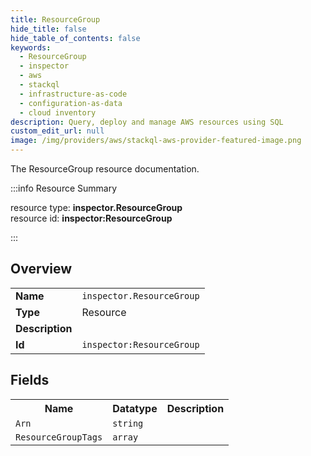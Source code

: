 ```yaml
---
title: ResourceGroup
hide_title: false
hide_table_of_contents: false
keywords:
  - ResourceGroup
  - inspector
  - aws
  - stackql
  - infrastructure-as-code
  - configuration-as-data
  - cloud inventory
description: Query, deploy and manage AWS resources using SQL
custom_edit_url: null
image: /img/providers/aws/stackql-aws-provider-featured-image.png
---
```

The ResourceGroup resource documentation.

:::info Resource Summary

<div class="row">
<div class="providerDocColumn">
<span>resource type:&nbsp;<b>inspector.ResourceGroup</b></span><br />
<span>resource id:&nbsp;<b>inspector:ResourceGroup</b></span><br />
</div>
</div>

:::

## Overview
<table><tbody>
<tr><td><b>Name</b></td><td><code>inspector.ResourceGroup</code></td></tr>
<tr><td><b>Type</b></td><td>Resource</td></tr>
<tr><td><b>Description</b></td><td></td></tr>
<tr><td><b>Id</b></td><td><code>inspector:ResourceGroup</code></td></tr>
</tbody></table>

## Fields
<table><tbody>
<tr><th>Name</th><th>Datatype</th><th>Description</th></tr>
<tr><td><code>Arn</code></td><td><code>string</code></td><td></td></tr><tr><td><code>ResourceGroupTags</code></td><td><code>array</code></td><td></td></tr>
</tbody></table>